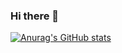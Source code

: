 ### Hi there 👋
[![Anurag's GitHub stats](https://github-readme-stats.vercel.app/api?username=Inexzero0)](https://github.com/anuraghazra/github-readme-stats)
<!--
**Inexzero0/Inexzero0** is a ✨ _special_ ✨ repository because its `README.md` (this file) appears on your GitHub profile.

Here are some ideas to get you started:

- 🔭 I’m currently working on ...
- 🌱 I’m currently learning ...
- 👯 I’m looking to collaborate on ...
- 🤔 I’m looking for help with ...
- 💬 Ask me about ...
- 📫 How to reach me: ...
- 😄 Pronouns: ...
- ⚡ Fun fact: ...
-->
